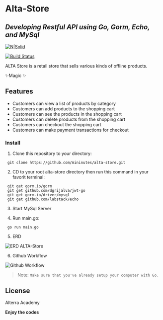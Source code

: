 # Alta-Store

## _Developing Restful API using Go, Gorm, Echo, and MySql_

[![N|Solid](https://cldup.com/dTxpPi9lDf.thumb.png)](https://nodesource.com/products/nsolid)

[![Build Status](https://travis-ci.org/joemccann/dillinger.svg?branch=master)](https://travis-ci.org/joemccann/dillinger:)

ALTA Store is a retail store that sells various kinds of offline products.
 
 ✨Magic ✨
 
## Features
- Customers can view a list of products by category
- Customers can add products to the shopping cart
- Customers can see the products in the shopping cart
- Customers can delete products from the shopping cart
- Customers can checkout the shopping cart
- Customers can make payment transactions for checkout 

### Install
1. Clone this repository to your directory:
```
 git clone https://github.com/mininutes/alta-store.git
```
2. CD to your root alta-store directory then run this command in your favorit terminal:
```
 git get gorm.io/gorm
 git get github.com/dgrijalva/jwt-go
 git get gorm.io/driver/mysql
 git get github.com/labstack/echo
```
3. Start MySql Server

4. Run main.go:
```	
 go run main.go
```
5. ERD

 ![ERD ALTA-Store](https://raw.githubusercontent.com/mininutes/alta-store/products/img/erd.jpg)

6. Github Workflow

 ![Github Workflow](https://raw.githubusercontent.com/mininutes/alta-store/products/img/git_workflow.jpg)

> Note: `Make sure that you've already setup your computer with Go.`
## License
Alterra Academy

**Enjoy the codes**

